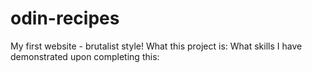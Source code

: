 # odin-recipes
My first website - brutalist style!
What this project is:
What skills I have demonstrated upon completing this:
